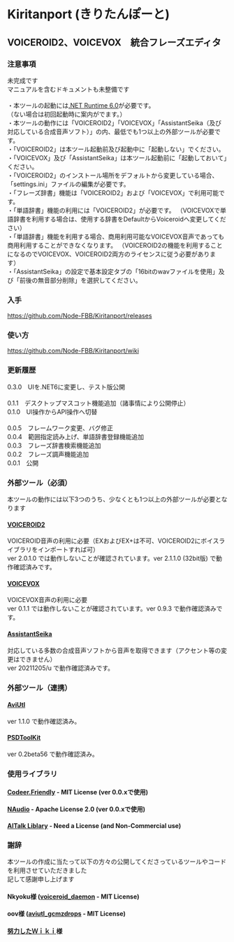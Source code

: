 # Kiritanport (きりたんぽーと)
## VOICEROID2、VOICEVOX　統合フレーズエディタ
### 注意事項
未完成です<br>
マニュアルを含むドキュメントも未整備です<br>
<br>
・本ツールの起動には[.NET Runtime 6.0](https://dotnet.microsoft.com/en-us/download/dotnet/6.0)が必要です。<br>
（ない場合は初回起動時に案内がでます。）<br>
・本ツールの動作には「VOICEROID2」「VOICEVOX」「AssistantSeika（及び対応している合成音声ソフト）」の内、最低でも1つ以上の外部ツールが必要です。<br>
・「VOICEROID2」は本ツール起動前及び起動中に「起動しない」でください。<br>
・「VOICEVOX」及び「AssistantSeika」は本ツール起動前に「起動しておいて」ください。<br>
・「VOICEROID2」のインストール場所をデフォルトから変更している場合、「settings.ini」ファイルの編集が必要です。<br>
・「フレーズ辞書」機能は「VOICEROID2」および「VOICEVOX」で利用可能です。<br>
・「単語辞書」機能の利用には「VOICEROID2」が必要です。
（VOICEVOXで単語辞書を利用する場合は、使用する辞書をDefaultからVoiceroidへ変更してください）<br>
・「単語辞書」機能を利用する場合、商用利用可能なVOICEVOX音声であっても商用利用することができなくなります。
（VOICEROID2の機能を利用することになるのでVOICEVOX、VOICEROID2両方のライセンスに従う必要があります）<br>
・「AssistantSeika」の設定で基本設定タブの「16bitのwavファイルを使用」及び「前後の無音部分削除」を選択してください。<br>
### 入手
https://github.com/Node-FBB/Kiritanport/releases
### 使い方
https://github.com/Node-FBB/Kiritanport/wiki
### 更新履歴
0.3.0　UIを.NET6に変更し、テスト版公開<br>
<br>
0.1.1　デスクトップマスコット機能追加（諸事情により公開停止）<br>
0.1.0　UI操作からAPI操作へ切替<br>
<br>
0.0.5　フレームワーク変更、バグ修正<br>
0.0.4　範囲指定読み上げ、単語辞書登録機能追加<br>
0.0.3　フレーズ辞書検索機能追加<br>
0.0.2　フレーズ調声機能追加<br>
0.0.1　公開<br>
### 外部ツール（必須）
本ツールの動作には以下3つのうち、少なくとも1つ以上の外部ツールが必要となります
#### [VOICEROID2](https://www.ah-soft.com)
VOICEROID音声の利用に必要（EXおよびEX+は不可、VOICEROID2にボイスライブラリをインポートすれば可）<br>
ver 2.0.1.0 では動作しないことが確認されています。ver 2.1.1.0 (32bit版) で動作確認済みです。
#### [VOICEVOX](https://voicevox.hiroshiba.jp)
VOICEVOX音声の利用に必要<br>
ver 0.1.1 では動作しないことが確認されています。ver 0.9.3 で動作確認済みです。
#### [AssistantSeika](https://hgotoh.jp/wiki/doku.php/start)
対応している多数の合成音声ソフトから音声を取得できます（アクセント等の変更はできません）<br>
ver 20211205/u で動作確認済みです。
### 外部ツール（連携）
#### [AviUtl](http://spring-fragrance.mints.ne.jp/aviutl/)
ver 1.1.0 で動作確認済み。
#### [PSDToolKit](https://oov.github.io/aviutl_psdtoolkit/index.html)
ver 0.2beta56 で動作確認済み。
### 使用ライブラリ
#### [Codeer.Friendly](https://github.com/Codeer-Software/Friendly)  - MIT License (ver 0.0.xで使用)
#### [NAudio](https://github.com/naudio/NAudio)  - Apache License 2.0 (ver 0.0.xで使用)
#### [AITalk Liblary](https://www.ai-j.jp) - Need a License (and Non-Commercial use)

### 謝辞
本ツールの作成に当たって以下の方々の公開してくださっているツールやコードを利用させていただきました<br>
記して感謝申し上げます<br>

#### Nkyoku様 ([voiceroid_daemon](https://github.com/Nkyoku/voiceroid_daemon) - MIT License)
#### oov様 ([aviutl_gcmzdrops](https://github.com/oov/aviutl_gcmzdrops) - MIT License)
#### [努力したＷｉｋｉ](https://hgotoh.jp/wiki/doku.php/start)様
